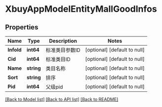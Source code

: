 # XbuyAppModelEntityMallGoodInfos

## Properties
Name | Type | Description | Notes
------------ | ------------- | ------------- | -------------
**InfoId** | **int64** | 标准类目参数ID | [optional] [default to null]
**Cid** | **int64** | 标准类目ID | [optional] [default to null]
**Name** | **string** | 类目名称 | [optional] [default to null]
**Sort** | **string** | 排序 | [optional] [default to null]
**Pid** | **int64** | 父级pid | [optional] [default to null]

[[Back to Model list]](../README.md#documentation-for-models) [[Back to API list]](../README.md#documentation-for-api-endpoints) [[Back to README]](../README.md)

